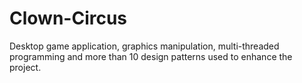 # Clown-Circus
Desktop game application, graphics manipulation, multi-threaded programming and more than 10 design patterns used to enhance the project.
